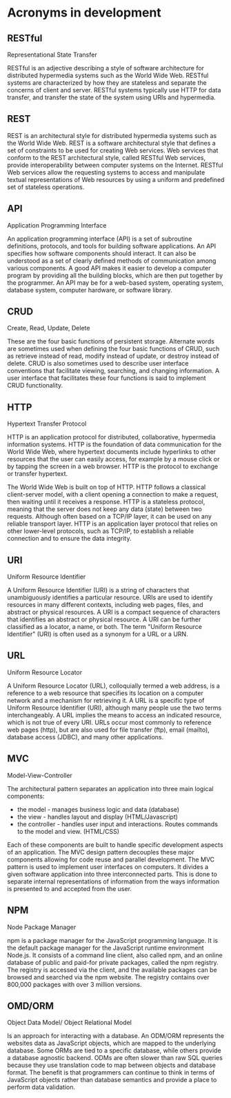 # Acronyms in development

## RESTful

Representational State Transfer

RESTful is an adjective describing a style of software architecture for distributed hypermedia systems such as the World Wide Web. RESTful systems are characterized by how they are stateless and separate the concerns of client and server. RESTful systems typically use HTTP for data transfer, and transfer the state of the system using URIs and hypermedia.

## REST

REST is an architectural style for distributed hypermedia systems such as the World Wide Web. REST is a software architectural style that defines a set of constraints to be used for creating Web services. Web services that conform to the REST architectural style, called RESTful Web services, provide interoperability between computer systems on the Internet. RESTful Web services allow the requesting systems to access and manipulate textual representations of Web resources by using a uniform and predefined set of stateless operations.

## API

Application Programming Interface

An application programming interface (API) is a set of subroutine definitions, protocols, and tools for building software applications. An API specifies how software components should interact. It can also be understood as a set of clearly defined methods of communication among various components. A good API makes it easier to develop a computer program by providing all the building blocks, which are then put together by the programmer. An API may be for a web-based system, operating system, database system, computer hardware, or software library.

## CRUD

Create, Read, Update, Delete

These are the four basic functions of persistent storage. Alternate words are sometimes used when defining the four basic functions of CRUD, such as retrieve instead of read, modify instead of update, or destroy instead of delete. CRUD is also sometimes used to describe user interface conventions that facilitate viewing, searching, and changing information. A user interface that facilitates these four functions is said to implement CRUD functionality.

## HTTP

Hypertext Transfer Protocol

HTTP is an application protocol for distributed, collaborative, hypermedia information systems. HTTP is the foundation of data communication for the World Wide Web, where hypertext documents include hyperlinks to other resources that the user can easily access, for example by a mouse click or by tapping the screen in a web browser. HTTP is the protocol to exchange or transfer hypertext. 

The World Wide Web is built on top of HTTP. HTTP follows a classical client-server model, with a client opening a connection to make a request, then waiting until it receives a response. HTTP is a stateless protocol, meaning that the server does not keep any data (state) between two requests. Although often based on a TCP/IP layer, it can be used on any reliable transport layer. HTTP is an application layer protocol that relies on other lower-level protocols, such as TCP/IP, to establish a reliable connection and to ensure the data integrity.

## URI

Uniform Resource Identifier

A Uniform Resource Identifier (URI) is a string of characters that unambiguously identifies a particular resource. URIs are used to identify resources in many different contexts, including web pages, files, and abstract or physical resources. A URI is a compact sequence of characters that identifies an abstract or physical resource. A URI can be further classified as a locator, a name, or both. The term "Uniform Resource Identifier" (URI) is often used as a synonym for a URL or a URN.

###

## URL

Uniform Resource Locator

A Uniform Resource Locator (URL), colloquially termed a web address, is a reference to a web resource that specifies its location on a computer network and a mechanism for retrieving it. A URL is a specific type of Uniform Resource Identifier (URI), although many people use the two terms interchangeably. A URL implies the means to access an indicated resource, which is not true of every URI. URLs occur most commonly to reference web pages (http), but are also used for file transfer (ftp), email (mailto), database access (JDBC), and many other applications.

## MVC

Model-View-Controller

The architectural pattern separates an application into three main logical components: 
  * the model - manages business logic and data (database)
  * the view - handles layout and display (HTML/Javascript)
  * the controller - handles user input and interactions. Routes commands to the model and view. (HTML/CSS)

Each of these components are built to handle specific development aspects of an application. The MVC design pattern decouples these major components allowing for code reuse and parallel development. The MVC pattern is used to implement user interfaces on computers. It divides a given software application into three interconnected parts. This is done to separate internal representations of information from the ways information is presented to and accepted from the user. 

## NPM

Node Package Manager

npm is a package manager for the JavaScript programming language. It is the default package manager for the JavaScript runtime environment Node.js. It consists of a command line client, also called npm, and an online database of public and paid-for private packages, called the npm registry. The registry is accessed via the client, and the available packages can be browsed and searched via the npm website. The registry contains over 800,000 packages with over 3 million versions.

## OMD/ORM

Object Data Model/ Object Relational Model

Is an approach for interacting with a database. An ODM/ORM represents the websites data as JavaScript objects, which are mapped to the underlying database. Some ORMs are tied to a specific database, while others provide a database agnostic backend.
ODMs are often slower than raw SQL queries because they use translation code to map between objects and database format. The benefit is that programmers can continue to think in terms of JavaScript objects rather than database semantics and provide a place to perform data validation.

